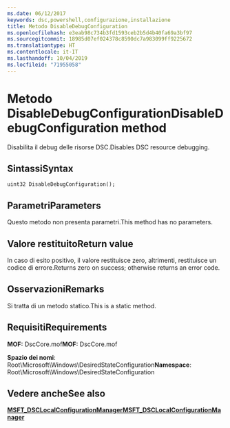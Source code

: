 ```yaml
---
ms.date: 06/12/2017
keywords: dsc,powershell,configurazione,installazione
title: Metodo DisableDebugConfiguration
ms.openlocfilehash: e3eab98c734b3fd1593ceb2b5d4b40fa69a3bf97
ms.sourcegitcommit: 18985d07ef024378c8590dc7a983099ff9225672
ms.translationtype: HT
ms.contentlocale: it-IT
ms.lasthandoff: 10/04/2019
ms.locfileid: "71955058"
---
```

# <a name="disabledebugconfiguration-method"></a><span data-ttu-id="44538-103">Metodo DisableDebugConfiguration</span><span class="sxs-lookup"><span data-stu-id="44538-103">DisableDebugConfiguration method</span></span>

<span data-ttu-id="44538-104">Disabilita il debug delle risorse DSC.</span><span class="sxs-lookup"><span data-stu-id="44538-104">Disables DSC resource debugging.</span></span>

## <a name="syntax"></a><span data-ttu-id="44538-105">Sintassi</span><span class="sxs-lookup"><span data-stu-id="44538-105">Syntax</span></span>

```mof
uint32 DisableDebugConfiguration();
```

## <a name="parameters"></a><span data-ttu-id="44538-106">Parametri</span><span class="sxs-lookup"><span data-stu-id="44538-106">Parameters</span></span>

<span data-ttu-id="44538-107">Questo metodo non presenta parametri.</span><span class="sxs-lookup"><span data-stu-id="44538-107">This method has no parameters.</span></span>

## <a name="return-value"></a><span data-ttu-id="44538-108">Valore restituito</span><span class="sxs-lookup"><span data-stu-id="44538-108">Return value</span></span>

<span data-ttu-id="44538-109">In caso di esito positivo, il valore restituisce zero, altrimenti, restituisce un codice di errore.</span><span class="sxs-lookup"><span data-stu-id="44538-109">Returns zero on success; otherwise returns an error code.</span></span>

## <a name="remarks"></a><span data-ttu-id="44538-110">Osservazioni</span><span class="sxs-lookup"><span data-stu-id="44538-110">Remarks</span></span>

<span data-ttu-id="44538-111">Si tratta di un metodo statico.</span><span class="sxs-lookup"><span data-stu-id="44538-111">This is a static method.</span></span>

## <a name="requirements"></a><span data-ttu-id="44538-112">Requisiti</span><span class="sxs-lookup"><span data-stu-id="44538-112">Requirements</span></span>

<span data-ttu-id="44538-113">**MOF:** DscCore.mof</span><span class="sxs-lookup"><span data-stu-id="44538-113">**MOF:** DscCore.mof</span></span>

<span data-ttu-id="44538-114">**Spazio dei nomi**: Root\Microsoft\Windows\DesiredStateConfiguration</span><span class="sxs-lookup"><span data-stu-id="44538-114">**Namespace**: Root\Microsoft\Windows\DesiredStateConfiguration</span></span>

## <a name="see-also"></a><span data-ttu-id="44538-115">Vedere anche</span><span class="sxs-lookup"><span data-stu-id="44538-115">See also</span></span>

[<span data-ttu-id="44538-116">**MSFT_DSCLocalConfigurationManager**</span><span class="sxs-lookup"><span data-stu-id="44538-116">**MSFT_DSCLocalConfigurationManager**</span></span>](msft-dsclocalconfigurationmanager.md)
